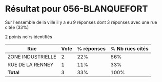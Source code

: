 # Résultat pour 056-BLANQUEFORT

Sur l'ensemble de la ville il y a eu 9 réponses dont 3 réponses avec une rue citée (33%)

2 points noirs identifiés

| Rue | Vote | % réponses | % Nb rues cités|
|-----|------|------------|----------------|
| ZONE INDUSTRIELLE | 2 | 22% | 66%|
| RUE DE LA RENNEY | 1 | 11% | 33%|
| **Total** | 3 | 33% | 100%|

